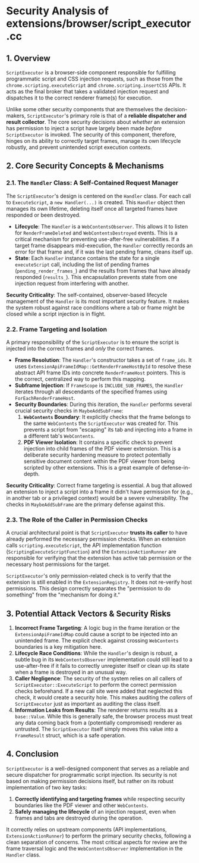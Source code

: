 # Security Analysis of extensions/browser/script_executor.cc

## 1. Overview

`ScriptExecutor` is a browser-side component responsible for fulfilling programmatic script and CSS injection requests, such as those from the `chrome.scripting.executeScript` and `chrome.scripting.insertCSS` APIs. It acts as the final broker that takes a validated injection request and dispatches it to the correct renderer frame(s) for execution.

Unlike some other security components that are themselves the decision-makers, `ScriptExecutor`'s primary role is that of a **reliable dispatcher and result collector**. The core security decisions about *whether* an extension has permission to inject a script have largely been made *before* `ScriptExecutor` is invoked. The security of this component, therefore, hinges on its ability to correctly target frames, manage its own lifecycle robustly, and prevent unintended script execution contexts.

## 2. Core Security Concepts & Mechanisms

### 2.1. The `Handler` Class: A Self-Contained Request Manager

The `ScriptExecutor`'s design is centered on the `Handler` class. For each call to `ExecuteScript`, a `new Handler(...)` is created. This `Handler` object then manages its own lifetime, deleting itself once all targeted frames have responded or been destroyed.

-   **Lifecycle**: The `Handler` is a `WebContentsObserver`. This allows it to listen for `RenderFrameDeleted` and `WebContentsDestroyed` events. This is a critical mechanism for preventing use-after-free vulnerabilities. If a target frame disappears mid-execution, the `Handler` correctly records an error for that frame and, if it was the last pending frame, cleans itself up.
-   **State**: Each `Handler` instance contains the state for a single `executeScript` call, including the list of pending frames (`pending_render_frames_`) and the results from frames that have already responded (`results_`). This encapsulation prevents state from one injection request from interfering with another.

**Security Criticality**: The self-contained, observer-based lifecycle management of the `Handler` is its most important security feature. It makes the system robust against race conditions where a tab or frame might be closed while a script injection is in flight.

### 2.2. Frame Targeting and Isolation

A primary responsibility of the `ScriptExecutor` is to ensure the script is injected into the correct frames and *only* the correct frames.

-   **Frame Resolution**: The `Handler`'s constructor takes a set of `frame_ids`. It uses `ExtensionApiFrameIdMap::GetRenderFrameHostById` to resolve these abstract API frame IDs into concrete `RenderFrameHost` pointers. This is the correct, centralized way to perform this mapping.
-   **Subframe Injection**: If `FrameScope` is `INCLUDE_SUB_FRAMES`, the `Handler` iterates through all descendants of the specified frames using `ForEachRenderFrameHost`.
-   **Security Boundaries**: During this iteration, the `Handler` performs several crucial security checks in `MaybeAddSubFrame`:
    1.  **`WebContents` Boundary**: It explicitly checks that the frame belongs to the same `WebContents` the `ScriptExecutor` was created for. This prevents a script from "escaping" its tab and injecting into a frame in a different tab's `WebContents`.
    2.  **PDF Viewer Isolation**: It contains a specific check to prevent injection into child frames of the PDF viewer extension. This is a deliberate security hardening measure to protect potentially sensitive document content within the PDF viewer from being scripted by other extensions. This is a great example of defense-in-depth.

**Security Criticality**: Correct frame targeting is essential. A bug that allowed an extension to inject a script into a frame it didn't have permission for (e.g., in another tab or a privileged context) would be a severe vulnerability. The checks in `MaybeAddSubFrame` are the primary defense against this.

### 2.3. The Role of the Caller in Permission Checks

A crucial architectural point is that `ScriptExecutor` **trusts its caller** to have already performed the necessary permission checks. When an extension calls `scripting.executeScript`, the API implementation function (`ScriptingExecuteScriptFunction`) and the `ExtensionActionRunner` are responsible for verifying that the extension has active tab permission or the necessary host permissions for the target.

`ScriptExecutor`'s only permission-related check is to verify that the extension is still enabled in the `ExtensionRegistry`. It does not re-verify host permissions. This design correctly separates the "permission to do something" from the "mechanism for doing it."

## 3. Potential Attack Vectors & Security Risks

1.  **Incorrect Frame Targeting**: A logic bug in the frame iteration or the `ExtensionApiFrameIdMap` could cause a script to be injected into an unintended frame. The explicit check against crossing `WebContents` boundaries is a key mitigation here.
2.  **Lifecycle Race Conditions**: While the `Handler`'s design is robust, a subtle bug in its `WebContentsObserver` implementation could still lead to a use-after-free if it fails to correctly unregister itself or clean up its state when a frame is destroyed in an unusual way.
3.  **Caller Negligence**: The security of the system relies on all callers of `ScriptExecutor::ExecuteScript` to perform the correct permission checks beforehand. If a new call site were added that neglected this check, it would create a security hole. This makes auditing the *callers* of `ScriptExecutor` just as important as auditing the class itself.
4.  **Information Leaks from Results**: The renderer returns results as a `base::Value`. While this is generally safe, the browser process must treat any data coming back from a (potentially compromised) renderer as untrusted. The `ScriptExecutor` itself simply moves this value into a `FrameResult` struct, which is a safe operation.

## 4. Conclusion

`ScriptExecutor` is a well-designed component that serves as a reliable and secure dispatcher for programmatic script injection. Its security is not based on making permission decisions itself, but rather on its robust implementation of two key tasks:
1.  **Correctly identifying and targeting frames** while respecting security boundaries like the PDF viewer and other `WebContents`.
2.  **Safely managing the lifecycle** of an injection request, even when frames and tabs are destroyed during the operation.

It correctly relies on upstream components (API implementations, `ExtensionActionRunner`) to perform the primary security checks, following a clean separation of concerns. The most critical aspects for review are the frame traversal logic and the `WebContentsObserver` implementation in the `Handler` class.